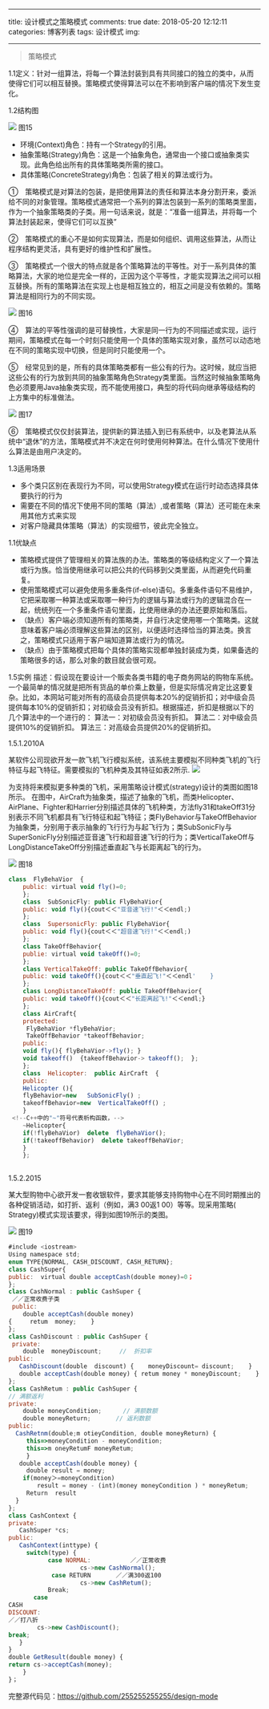 
---
title: 设计模式之策略模式
comments: true
date: 2018-05-20 12:12:11
categories: 博客列表
tags: 设计模式
img:

---

> 策略模式

1.1定义：针对一组算法，将每一个算法封装到具有共同接口的独立的类中，从而使得它们可以相互替换。策略模式使得算法可以在不影响到客户端的情况下发生变化。

1.2结构图

![ ](http://images.cnblogs.com/cnblogs_com/cliy-10/1232113/o_15.png)
图15

* 环境(Context)角色：持有一个Strategy的引用。
* 抽象策略(Strategy)角色：这是一个抽象角色，通常由一个接口或抽象类实现。此角色给出所有的具体策略类所需的接口。
* 具体策略(ConcreteStrategy)角色：包装了相关的算法或行为。

①　策略模式是对算法的包装，是把使用算法的责任和算法本身分割开来，委派给不同的对象管理。策略模式通常把一个系列的算法包装到一系列的策略类里面，作为一个抽象策略类的子类。用一句话来说，就是：“准备一组算法，并将每一个算法封装起来，使得它们可以互换”

②　策略模式的重心不是如何实现算法，而是如何组织、调用这些算法，从而让程序结构更灵活，具有更好的维护性和扩展性。

③　策略模式一个很大的特点就是各个策略算法的平等性。对于一系列具体的策略算法，大家的地位是完全一样的，正因为这个平等性，才能实现算法之间可以相互替换。所有的策略算法在实现上也是相互独立的，相互之间是没有依赖的。策略算法是相同行为的不同实现。

![ ](http://images.cnblogs.com/cnblogs_com/cliy-10/1232113/o_16.png)
图16 

④　算法的平等性强调的是可替换性，大家是同一行为的不同描述或实现，运行期间，策略模式在每一个时刻只能使用一个具体的策略实现对象，虽然可以动态地在不同的策略实现中切换，但是同时只能使用一个。

⑤　经常见到的是，所有的具体策略类都有一些公有的行为。这时候，就应当把这些公有的行为放到共同的抽象策略角色Strategy类里面。当然这时候抽象策略角色必须要用Java抽象类实现，而不能使用接口，典型的将代码向继承等级结构的上方集中的标准做法。

![ ](http://images.cnblogs.com/cnblogs_com/cliy-10/1232113/o_17.png)
图17

⑥　策略模式仅仅封装算法，提供新的算法插入到已有系统中，以及老算法从系统中“退休”的方法，策略模式并不决定在何时使用何种算法。在什么情况下使用什么算法是由用户决定的。

1.3适用场景

* 多个类只区别在表现行为不同，可以使用Strategy模式在运行时动态选择具体要执行的行为
* 需要在不同的情况下使用不同的策略（算法）,或者策略（算法）还可能在未来用其他方式来实现
* 对客户隐藏具体策略（算法）的实现细节，彼此完全独立。

1.1优缺点

* 策略模式提供了管理相关的算法族的办法。策略类的等级结构定义了一个算法或行为族。恰当使用继承可以把公共的代码移到父类里面，从而避免代码重复。
* 使用策略模式可以避免使用多重条件(if-else)语句。多重条件语句不易维护，它把采取哪一种算法或采取哪一种行为的逻辑与算法或行为的逻辑混合在一起，统统列在一个多重条件语句里面，比使用继承的办法还要原始和落后。
* （缺点）客户端必须知道所有的策略类，并自行决定使用哪一个策略类。这就意味着客户端必须理解这些算法的区别，以便适时选择恰当的算法类。换言之，策略模式只适用于客户端知道算法或行为的情况。
* （缺点）由于策略模式把每个具体的策略实现都单独封装成为类，如果备选的策略很多的话，那么对象的数目就会很可观。


1.5实例
    描述：假设现在要设计一个贩卖各类书籍的电子商务网站的购物车系统。一个最简单的情况就是把所有货品的单价乘上数量，但是实际情况肯定比这要复杂。比如，本网站可能对所有的高级会员提供每本20%的促销折扣；对中级会员提供每本10%的促销折扣；对初级会员没有折扣。根据描述，折扣是根据以下的几个算法中的一个进行的：
算法一：对初级会员没有折扣。
算法二：对中级会员提供10%的促销折扣。
算法三：对高级会员提供20%的促销折扣。

1.5.1.2010A

某软件公司现欲开发一款飞机飞行模拟系统，该系统主要模拟不同种类飞机的飞行特征与起飞特征。需要模拟的飞机种类及其特征如表2所示. 
 ![ ](http://images.cnblogs.com/cnblogs_com/cliy-10/1232113/t_%e8%a1%a82.png)
  
  为支持将来模拟更多种类的飞机，采用策略设计模式(strategy)设计的类图如图18所示。 在图中，AirCraft为抽象类，描述了抽象的飞机，而类Helicopter、AirPlane、Fighter和Harrier分别描述具体的飞机种类，方法fly31和takeOff31分别表示不同飞机都具有飞行特征和起飞特征；类FlyBehavior与TakeOffBehavior为抽象类，分别用于表示抽象的飞行行为与起飞行为；类SubSonicFly与SuperSonicFly分别描述亚音速飞行和超音速飞行的行为；类VerticalTakeOff与LongDistanceTakeOff分别描述垂直起飞与长距离起飞的行为。
  
![ ](http://images.cnblogs.com/cnblogs_com/cliy-10/1232113/o_18.png)
图18

``` javascript
class  FlyBehaVior  { 
    public: virtual void fly()=0; 
    }; 
    class  SubSonicFly: public FlyBehaVior{ 
    public: void fly(){cout＜＜"亚音速飞行!"＜＜endl;) 
    }; 
    class  SupersonicFly: public FlyBehaVior{ 
    public: void fly(){cout＜＜"超音速飞行!"＜＜endl;) 
    }; 
    class TakeOffBehavior{ 
    publie: virtual void takeOff()=0; 
    }; 
    class VerticalTakeOff: public TakeOffBehavior{ 
    public: void takeOff(){cout＜＜"垂直起飞!"＜＜endl'    } 
    }; 
    class LongDistanceTakeOff: public TakeOffBehavior{ 
    public: void takeOff(){cout＜＜"长距离起飞!"＜＜endl;} 
    }; 
    class AirCraft{ 
    protected: 
     FlyBehaVior *flyBehaVior; 
     TakeOffBehavior *takeoffBehavior;
    public: 
    void fly(){ flyBehaVior->fly(); } 
    void takeoff()  {takeoffBehavior-> takeoff();  }; 
    }; 
    class  Helicopter:  public AirCraft  { 
    public: 
    Helicopter (){ 
    flyBehavior=new   SubSonicFly() ; 
    takeoffBehavior=new  VerticalTakeOff() ; 
    }
 <!--C++中的"~"符号代表析构函数，-->
    ~Helicopter{ 
    if(!flyBehaVior)  delete  flyBehaVior(); 
    if(!takeoffBehavior)  delete takeoffBehaVior; 
    } 
    };   
    
```

1.5.2.2015

某大型购物中心欲开发一套收银软件，要求其能够支持购物中心在不同时期推出的各种促销活动，如打折、返利（例如，满3 00返1 00）等等。现采用策略( Strategy)模式实现该要求，得到如图19所示的类图。

![ ](http://images.cnblogs.com/cnblogs_com/cliy-10/1232113/o_19.png)
图19

```javascript
#include <iostream> 
Using namespace std; 
enum TYPE{NORMAL, CASH_DISCOUNT, CASH_RETURN}; 
class CashSuper{ 
public:  virtual double acceptCash(double money)=0；
}; 
class CashNormal : public CashSuper { 
 ／／正常收费子类
 public: 
    double acceptCash(double money) 
{     retum  money;    } 
};   
class CashDiscount : public CashSuper { 
 private: 
    double  moneyDiscount;     //  折扣率
public: 
   CashDiscount(double  discount) {    moneyDiscount= discount;    } 
   double acceptCash(double money) { retum money * moneyDiscount;    } 
}; 
class CashRetum : public CashSuper { 
// 满额返利
private:          
    double moneyCondition;      // 满额数额
    double moneyReturn;       // 返利数额
public: 
  CashRetnm(double;m otieyCondition, double moneyReturn) { 
     this=>moneyCondition - moneyCondition; 
     this=>m oneyRetumF moneyRetum; 
     }                                                                 . 
   double acceptCash(double money) { 
     double result = money; 
    if(money＞=moneyCondition) 
        result = money - (int)(money moneyCondition ) * moneyRetum; 
     Return  result  
  } 
}; 
class CashContext { 
private: 
   CashSuper *cs; 
public: 
   CashContext(inttype) { 
     switch(type) { 
           case NORMAL:           ／／正常收费
                    cs->new CashNormal();
            case RETURN       ／／满300返100                     
                    cs->new CashRetum();  
           Break; 
       case 
CASH 
DISCOUNT:     
／／打八折
        cs->new CashDiscount();       
break; 
   } 
} 
double GetResult(double money) { 
return cs->acceptCash(money);
    } 
}；
```

完整源代码见：https://github.com/255255255255/design-mode